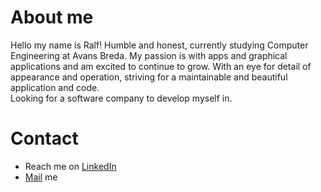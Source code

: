 # About me
Hello my name is Ralf!
    Humble and honest, currently studying Computer Engineering at Avans Breda.
    My passion is with apps and graphical applications and am excited to continue to grow. With an eye for detail of appearance and operation, striving for a maintainable and beautiful application and code.
    <br>Looking for a software company to develop myself in.


# Contact
- Reach me on [LinkedIn](https://www.linkedin.com/in/ralf-van-aert-3a7797170/)
- [Mail](mailto:ralf@van-aert.nl) me


<!---
rpjvanaert/rpjvanaert is a ✨ special ✨ repository because its `README.md` (this file) appears on your GitHub profile.
You can click the Preview link to take a look at your changes.
- 👀 I’m interested in ...
- 🌱 I’m currently learning ...
- 💞️ I’m looking to collaborate on ...
- 📫 How to reach me ...
--->
